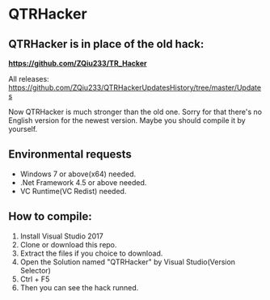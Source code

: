 # QTRHacker
## QTRHacker is in place of the old hack: 
**https://github.com/ZQiu233/TR_Hacker**

All releases: https://github.com/ZQiu233/QTRHackerUpdatesHistory/tree/master/Updates

Now QTRHacker is much stronger than the old one.
Sorry for that there's no English version for the newest version.
Maybe you should compile it by yourself.

## Environmental requests
* Windows 7 or above(x64) needed.
* .Net Framework 4.5 or above needed.
* VC Runtime(VC Redist) needed.

## How to compile:
1. Install Visual Studio 2017
2. Clone or download this repo.
3. Extract the files if you choice to download.
4. Open the Solution named "QTRHacker" by Visual Studio(Version Selector)
5. Ctrl + F5
6. Then you can see the hack runned.

